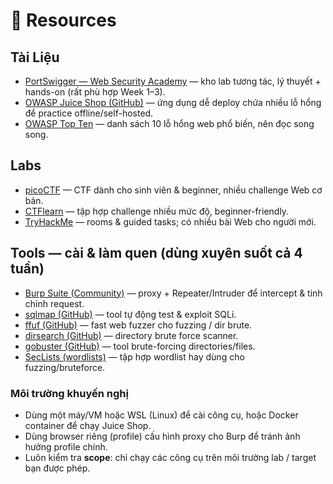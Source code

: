 # 🔗 Resources 

## Tài Liệu
- [PortSwigger — Web Security Academy](https://portswigger.net/web-security) — kho lab tương tác, lý thuyết + hands-on (rất phù hợp Week 1–3).  
- [OWASP Juice Shop (GitHub)](https://github.com/OWASP/juice-shop) — ứng dụng dễ deploy chứa nhiều lỗ hổng để practice offline/self-hosted.  
- [OWASP Top Ten](https://owasp.org/www-project-top-ten/) — danh sách 10 lỗ hổng web phổ biến, nên đọc song song.

## Labs
- [picoCTF](https://picoctf.org) — CTF dành cho sinh viên & beginner, nhiều challenge Web cơ bản.  
- [CTFlearn](https://ctflearn.com) — tập hợp challenge nhiều mức độ, beginner-friendly.  
- [TryHackMe](https://tryhackme.com) — rooms & guided tasks; có nhiều bài Web cho người mới.

## Tools — cài & làm quen (dùng xuyên suốt cả 4 tuần)
- [Burp Suite (Community)](https://portswigger.net/burp/communitydownload) — proxy + Repeater/Intruder để intercept & tinh chỉnh request.  
- [sqlmap (GitHub)](https://github.com/sqlmapproject/sqlmap) — tool tự động test & exploit SQLi.  
- [ffuf (GitHub)](https://github.com/ffuf/ffuf) — fast web fuzzer cho fuzzing / dir brute.  
- [dirsearch (GitHub)](https://github.com/maurosoria/dirsearch) — directory brute force scanner.  
- [gobuster (GitHub)](https://github.com/OJ/gobuster) — tool brute-forcing directories/files.  
- [SecLists (wordlists)](https://github.com/danielmiessler/SecLists) — tập hợp wordlist hay dùng cho fuzzing/bruteforce.

### Môi trường khuyến nghị
- Dùng một máy/VM hoặc WSL (Linux) để cài công cụ, hoặc Docker container để chạy Juice Shop.  
- Dùng browser riêng (profile) cấu hình proxy cho Burp để tránh ảnh hưởng profile chính.  
- Luôn kiểm tra **scope**: chỉ chạy các công cụ trên môi trường lab / target bạn được phép.


